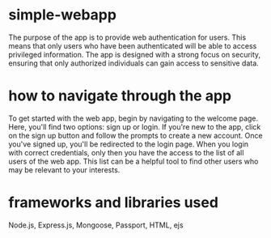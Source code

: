 # simple-webapp
The purpose of the app is to provide web authentication for users. This means that only users who have been authenticated will be able to access privileged information. The app is designed with a strong focus on security, ensuring that only authorized individuals can gain access to sensitive data.

# how to navigate through the app
To get started with the web app, begin by navigating to the welcome page. Here, you'll find two options: sign up or login. If you're new to the app, click on the sign up button and follow the prompts to create a new account. Once you've signed up, you'll be redirected to the login page. When you login with correct credentials, only then you have the access to the list of all users of the web app. This list can be a helpful tool to find other users who may be relevant to your interests.

# frameworks and libraries used
Node.js, Express.js, Mongoose, Passport, HTML, ejs
